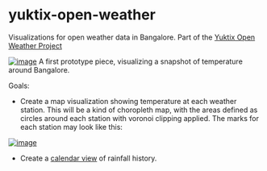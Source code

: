 # yuktix-open-weather
Visualizations for open weather data in Bangalore. Part of the [Yuktix Open Weather Project](www.yuktix.com/open-weather-project/)

[![image](https://cloud.githubusercontent.com/assets/68416/16123545/02fa6d70-3409-11e6-96bf-f240029353d2.png)](http://bl.ocks.org/curran/de831e1e04057147f612456460047df4)
A first prototype piece, visualizing a snapshot of temperature around Bangalore.

Goals:

 * Create a map visualization showing temperature at each weather station. This will be a kind of choropleth map, with the areas defined as circles around each station with voronoi clipping applied. The marks for each station may look like this:

[![image](https://cloud.githubusercontent.com/assets/68416/16123617/52cd4458-3409-11e6-99d4-e56bba597afb.png)](http://bl.ocks.org/mbostock/ec10387f24c1fad2acac3bc11eb218a5)

 * Create a [calendar view](https://bl.ocks.org/mbostock/4063318) of rainfall history.
